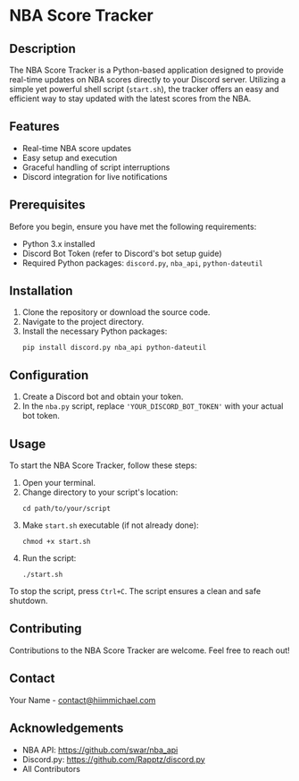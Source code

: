 # NBA Score Tracker

## Description
The NBA Score Tracker is a Python-based application designed to provide real-time updates on NBA scores directly to your Discord server. Utilizing a simple yet powerful shell script (`start.sh`), the tracker offers an easy and efficient way to stay updated with the latest scores from the NBA.

## Features
- Real-time NBA score updates
- Easy setup and execution
- Graceful handling of script interruptions
- Discord integration for live notifications

## Prerequisites
Before you begin, ensure you have met the following requirements:
- Python 3.x installed
- Discord Bot Token (refer to Discord's bot setup guide)
- Required Python packages: `discord.py`, `nba_api`, `python-dateutil`

## Installation
1. Clone the repository or download the source code.
2. Navigate to the project directory.
3. Install the necessary Python packages:
   ```
   pip install discord.py nba_api python-dateutil
   ```

## Configuration
1. Create a Discord bot and obtain your token.
2. In the `nba.py` script, replace `'YOUR_DISCORD_BOT_TOKEN'` with your actual bot token.

## Usage
To start the NBA Score Tracker, follow these steps:
1. Open your terminal.
2. Change directory to your script's location:
   ```
   cd path/to/your/script
   ```
3. Make `start.sh` executable (if not already done):
   ```
   chmod +x start.sh
   ```
4. Run the script:
   ```
   ./start.sh
   ```

To stop the script, press `Ctrl+C`. The script ensures a clean and safe shutdown.

## Contributing
Contributions to the NBA Score Tracker are welcome. Feel free to reach out!

## Contact
Your Name - contact@hiimmichael.com

## Acknowledgements
- NBA API: https://github.com/swar/nba_api
- Discord.py: https://github.com/Rapptz/discord.py
- All Contributors